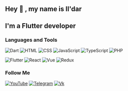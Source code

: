 ## Hey 👋 , my name is Il'dar
## I'm a Flutter developer

### Languages and Tools
![Dart](https://img.shields.io/badge/-Dart-66FF00?style=flat&logo)
![HTML](https://img.shields.io/badge/-HTML-FF8C00?style=flat&logo)
![CSS](https://img.shields.io/badge/-CSS-1E90FF?style=flat&logo)
![JavaScript](https://img.shields.io/badge/-JavaScript-FFFF00?style=flat&logo)
![TypeScript](https://img.shields.io/badge/-TypeScript-1E90FF?style=flat&logo)
![PHP](https://img.shields.io/badge/-PHP-474A8A?style=flat&logo)

![Flutter](https://img.shields.io/badge/-Flutter-1E90FF?style=flat&logo)
![React](https://img.shields.io/badge/-React-00FFFF?style=flat&logo)
![Vue](https://img.shields.io/badge/-Vue-00FF00?style=flat&logo)
![Redux](https://img.shields.io/badge/-Redux-5A009D?style=flat&logo)

### Follow Me
[![YouTube](https://img.shields.io/badge/-YouTube-090909?style=flat&logo=YouTube&logoColor=FF0000)](https://www.youtube.com/channel/UCNkLRIFzquWOpZeGKlYBxYA)
[![Telegram](https://img.shields.io/badge/-Telegram-090909?style=flat&logo=telegram&logoColor=27A0D9)](https://t.me/garifullintrip)
[![Vk](https://img.shields.io/badge/-Vk-090909?style=flat&logo=Vk&logoColor=27A0D9)](https://vk.com/garifullintrip)
